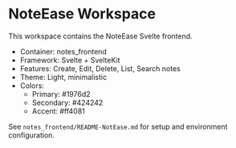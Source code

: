 # NoteEase Workspace

This workspace contains the NoteEase Svelte frontend.

- Container: notes_frontend
- Framework: Svelte + SvelteKit
- Features: Create, Edit, Delete, List, Search notes
- Theme: Light, minimalistic
- Colors:
  - Primary: #1976d2
  - Secondary: #424242
  - Accent: #ff4081

See `notes_frontend/README-NotEase.md` for setup and environment configuration.